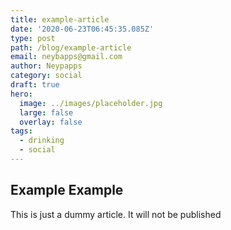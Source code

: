 ```yaml
---
title: example-article
date: '2020-06-23T06:45:35.085Z'
type: post
path: /blog/example-article
email: neybapps@gmail.com
author: Neypapps
category: social
draft: true
hero:
  image: ../images/placeholder.jpg
  large: false
  overlay: false
tags:
  - drinking
  - social
---
```

## Example Example

This is just a dummy article. It will not be published